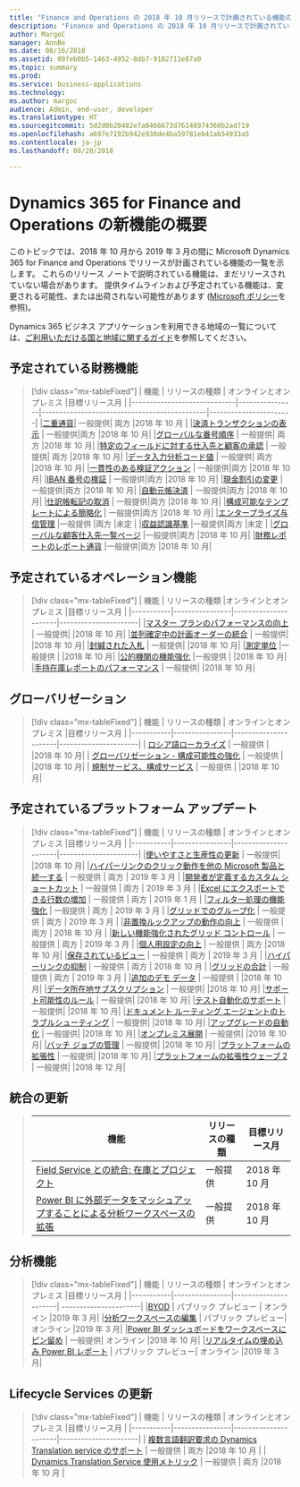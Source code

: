 ```yaml
---
title: "Finance and Operations の 2018 年 10 月リリースで計画されている機能の概要"
description: "Finance and Operations の 2018 年 10 月リリースで計画されている機能の概要"
author: MargoC
manager: AnnBe
ms.date: 08/16/2018
ms.assetid: 09feb0b5-1463-4952-8db7-9102711e87a0
ms.topic: summary
ms.prod: 
ms.service: business-applications
ms.technology: 
ms.author: margoc
audience: Admin, end-user, developer
ms.translationtype: HT
ms.sourcegitcommit: 5d2d0b20482e7a8466673d76148974360b2ad719
ms.openlocfilehash: a697e7192b942e938de4ba59781eb41ab54933a5
ms.contentlocale: ja-jp
ms.lasthandoff: 08/20/2018

---
```

# <a name="summary-of-whats-new-in-dynamics-365-for-finance-and-operations"></a>Dynamics 365 for Finance and Operations の新機能の概要

このトピックでは、2018 年 10 月から 2019 年 3 月の間に Microsoft Dynamics 365 for Finance and Operations でリリースが計画されている機能の一覧を示します。 これらのリリース ノートで説明されている機能は、まだリリースされていない場合があります。 提供タイムラインおよび予定されている機能は、変更される可能性、または出荷されない可能性があります ([Microsoft ポリシー](https://go.microsoft.com/fwlink/p/?linkid=2007332)を参照)。
    
Dynamics 365 ビジネス アプリケーションを利用できる地域の一覧については、[ご利用いただける国と地域に関するガイド](https://aka.ms/dynamics_365_international_availability_deck)を参照してください。


## <a name="planned-financial-features"></a>予定されている財務機能

> [!div class="mx-tableFixed"]
> | 機能                     | リリースの種類   | オンラインとオンプレミス                      |目標リリース月 |
> |-----------------------------|----------------|----------------------------------------------|-----------------------|
> |[二重通貨](dual-currency.md)| 一般提供| 両方                                |2018 年 10 月 |
> |[決済トランザクションの表示](view-settlement-transactions.md) | 一般提供|両方  |2018 年 10 月|
> |[グローバルな番号順序](global-number-sequences.md) | 一般提供| 両方           |2018 年 10 月|
> |[特定のフィールドに対する仕入先と顧客の承認](vendor-customer-approval-fields.md) | 一般提供| 両方            |2018 年 10 月|
> |[データ入力分析コード値](data-entry-dimension-values.md) | 一般提供| 両方   |2018 年 10 月|
> |[一貫性のある検証アクション](validation-actions-journals.md) | 一般提供|両方  |2018 年 10 月|
> |[IBAN 番号の検証](iban-number-validation.md) | 一般提供|両方              |2018 年 10 月|
> |[現金割引の変更](change-cash-discounts.md) | 一般提供|両方                |2018 年 10 月|
> |[自動元帳決済](automatic-ledger-settlements.md) | 一般提供|両方  |2018 年 10 月|
> |[仕訳帳転記の取消](reverse-journal-posting.md) | 一般提供|両方            |2018 年 10 月|
> |[構成可能なテンプレートによる簡略化](simplication-templates.md) | 一般提供|両方   |2018 年 10 月|
> |[エンタープライズ与信管理](enterprise-credit-management.md) |一般提供 |両方  |未定 |
> |[収益認識基準](revenue-recognition.md) |一般提供|両方                     |未定 |
> |[グローバルな顧客仕入先一覧ページ](global-customer-and-vendor-list.md) |一般提供|両方   |2018 年 10 月|
> |[財務レポートのレポート通貨](reporting-currency-financial-reporting.md) |一般提供|両方 |2018 年 10 月|

## <a name="planned-operations-features"></a>予定されているオペレーション機能

> [!div class="mx-tableFixed"]
> | 機能   | リリースの種類  |オンラインとオンプレミス  |目標リリース月 |
> |-----------|----------------|----------------------|----------------------|
> |[マスター プランのパフォーマンスの向上](master-planning-perf.md) | 一般提供|     |2018 年 10 月|
> |[並列確定中の計画オーダーの統合](planned-orders-during-parallel-firming.md) | 一般提供|     |2018 年 10 月|
> |[封緘された入札](sealed-bidding.md) | 一般提供|     |2018 年 10 月|
> |[測定単位](uom.md) |一般提供 |     |2018 年 10 月|
> |[公的機関の機能強化](public-sector.md) |一般提供 |     |2018 年 10 月|
> |[手持在庫レポートのパフォーマンス](on-hand-inventory-report-performance.md) | 一般提供|  |2018 年 10 月|

<!--
## Planned regulatory features
=======
-->

## <a name="globalization"></a>グローバリゼーション

> [!div class="mx-tableFixed"]
> | 機能   | リリースの種類   | オンラインとオンプレミス  |目標リリース月 |
> |-----------|----------------|----------------------|----------------------|
> | [ロシア語ローカライズ](russian-regulations-on-prem.md)                            | 一般提供 |           |2018 年 10 月|
> | [グローバリゼーション - 構成可能性の強化](globalization-configurability.md)      | 一般提供 |           |2018 年 10 月|
> | [規制サービス、構成サービス](regulatory-service-configuration.md) | 一般提供 |           |2018 年 10 月|

## <a name="planned-platform-updates"></a>予定されているプラットフォーム アップデート

> [!div class="mx-tableFixed"]
> | 機能   | リリースの種類   | オンラインとオンプレミス  |目標リリース月 |
> |-----------|----------------|----------------------|----------------------|
> |[使いやすさと生産性の更新](usability-productivity.md) | 一般提供|      |2018 年 10 月|
> |[ハイパーリンクのクリック動作を他の Microsoft 製品と統一する](hyperlink-behavior.md) | 一般提供 | 両方 | 2019 年 3 月 |
> |[開発者が定義するカスタム ショートカット](custom-shortcuts.md) | 一般提供 | 両方 | 2019 年 3 月 |
> |[Excel にエクスポートできる行数の増加](export-more-rows.md)  | 一般提供 | 両方 | 2019 年 1 月 |
> |[フィルター処理の機能強化](filtering-enhancements.md) | 一般提供 | 両方 | 2019 年 3 月 |
> |[グリッドでのグループ化](grouping-in-grids.md)  | 一般提供 | 両方 | 2019 年 3 月 |
> |[非置換ルックアップの動作の向上](non-replacing-lookups.md) | 一般提供 | 両方 | 2018 年 10 月 |
> |[新しい機能強化されたグリッド コントロール](new-grid-control.md) | 一般提供 | 両方 | 2019 年 3 月 |
> |[個人用設定の向上](personalization-improvements.md) | 一般提供 | 両方 |2018 年 10 月|
> |[保存されているビュー](saved-views.md) | 一般提供 | 両方 | 2019 年 3 月 |
> |[ハイパーリンクの抑制](suppress-hyperlinks.md) | 一般提供 | 両方 | 2018 年 10 月 |
> |[グリッドの合計](grid-totals.md) | 一般提供 | 両方 | 2019 年 3 月 |
> |[追加のデモ データ](additional-demo-data.md) | 一般提供 |      |2018 年 10 月|
> |[データ所在地サブスクリプション](data-resident-subscription.md) | 一般提供|      |2018 年 10 月|
> |[サポート可能性のルール](supportability-rules.md) | 一般提供|      |2018 年 10 月|
> |[テスト自動化のサポート](test-automation-support.md) | 一般提供|      |2018 年 10 月|
> |[ドキュメント ルーティング エージェントのトラブルシューティング](troubleshoot-document-routing-agent.md) | 一般提供|      |2018 年 10 月|
> |[アップグレードの自動化](upgrade-automation.md) | 一般提供|      |2018 年 10 月|
> |[オンプレミス展開](on-premises-deployments.md) | 一般提供|      |2018 年 10 月|
> |[バッチ ジョブの管理](batch-management.md) | 一般提供|      |2018 年 10 月|
> |[プラットフォームの拡張性](platform-extensibility.md) | 一般提供|      |2018 年 10 月|
> |[プラットフォームの拡張性ウェーブ 2](platform-extensibility2.md) | 一般提供|      |2018 年 12 月|

## <a name="integration-updates"></a>統合の更新

> | 機能   | リリースの種類   | 目標リリース月 |
> |-----------|----------------|----------------------|
> |[Field Service との統合: 在庫とプロジェクト](integration-field-service-inventory-projects.md) | 一般提供|    2018 年 10 月|
> |[Power BI に外部データをマッシュアップすることによる分析ワークスペースの拡張](extend-analytical-workspaces-mash-up-external-data-powerbi.md) | 一般提供| 2018 年 10 月|

## <a name="analytics-features"></a>分析機能

> [!div class="mx-tableFixed"]
> | 機能   | リリースの種類   | オンラインとオンプレミス  |目標リリース月 |
> |-----------|----------------|----------------------| ----------------------|
> |[BYOD](byod.md) | パブリック プレビュー |   オンライン   |2019 年 3 月|
> |[分析ワークスペースの編集](edit-analytical-workspaces.md) | パブリック プレビュー| オンライン     |2019 年 3 月|
> |[Power BI ダッシュボードをワークスペースにピン留め](pin-power-bi-dashboard.md) | 一般提供| オンライン     |2018 年 10 月|
> |[リアルタイムの埋め込み Power BI レポート](realtime-powerbi.md) | パブリック プレビュー| オンライン     |2019 年 3 月|


## <a name="lifecycle-services-updates"></a>Lifecycle Services の更新 

> [!div class="mx-tableFixed"]
> | 機能   | リリースの種類   | オンラインとオンプレミス  |目標リリース月 |
> |-----------|----------------|----------------------|----------------------|
> | [複数言語翻訳要求の Dynamics Translation service のサポート](translation-service.md) | 一般提供 | 両方            |2018 年 10 月           |
> | [Dynamics Translation Service 使用メトリック](translation-service.md) | 一般提供             | 両方            |2018 年 10 月           |



